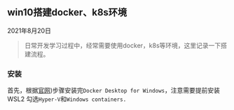## win10搭建docker、k8s环境

2021年8月20日

> 日常开发学习过程中，经常需要使用docker，k8s等环境，这里记录一下搭建流程。

### 安装

首先，根据[官网](https://docs.docker.com/desktop/windows/install/))步骤安装完`Docker Desktop for Windows`，注意需要提前安装WSL2 勾选`Hyper-V`和`Windows containers.`


